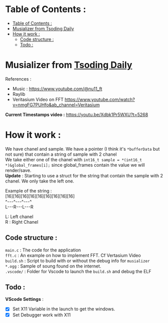 # Table of Contents : 
- [Table of Contents :](#table-of-contents-)
- [Musializer from Tsoding Daily](#musializer-from-tsoding-daily)
- [How it work :](#how-it-work-)
  - [Code structure :](#code-structure-)
  - [Todo :](#todo-)


# Musializer from [Tsoding Daily](https://www.youtube.com/watch?v=Xdbk1Pr5WXU&list=PLpM-Dvs8t0Vak1rrE2NJn8XYEJ5M7-BqT&ab_channel=TsodingDaily)

References : 
- Music : https://www.youtube.com/@nu11_ft
- Raylib
- Veritasium Video on FFT https://www.youtube.com/watch?v=nmgFG7PUHfo&ab_channel=Veritasium

__Current Timestamps video :__ https://youtu.be/Xdbk1Pr5WXU?t=5268

# How it work : 

We have chanel and sample.
We have a pointer (I think it's `*bufferData` but not sure) that contain a string of sample with 2 chanel   
We take either one of the chanel with `int16_t sample = *(int16_t *)&global_frames[i];` since global_frames contain the value we will render/save.   
__Update__ : Starting to use a struct for the string that contain the sample with 2 chanel. We only take the left one.

Example of the string :   
[16][16][16][16][16][16][16][16][16]   
^---^---^---^   
L---R---L---R   

L: Left chanel   
R : Right Chanel

## Code structure : 
`main.c` : The code for the application   
`fft.c` : An example on how to implement FFT. Cf Vertasium Video   
`build.sh` : Script to build with or without the debug info for `musializer`   
`*.ogg` : Sample of soung found on the internet.   
`.vscode/` : Folder for Vscode to launch the `build.sh` and debug the ELF


## Todo : 

__VScode Settings__ : 
- [x] Set X11 Variable in the launch to get the windows.
- [x] Set Debugger work with X11